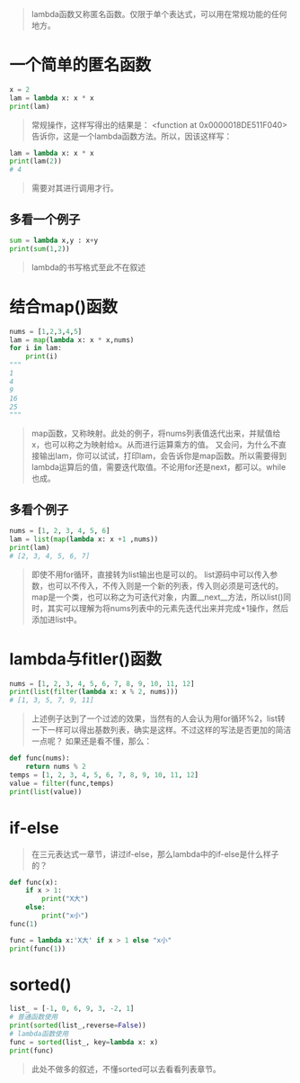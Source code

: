 > lambda函数又称匿名函数。仅限于单个表达式，可以用在常规功能的任何地方。

# 一个简单的匿名函数
```python
x = 2
lam = lambda x: x * x
print(lam)
```
> 常规操作，这样写得出的结果是：
> <function <lambda> at 0x0000018DE511F040>
> 告诉你，这是一个lambda函数方法。所以，因该这样写：

```python
lam = lambda x: x * x
print(lam(2))
# 4
```
> 需要对其进行调用才行。

## 多看一个例子
```python
sum = lambda x,y : x+y
print(sum(1,2))
```
> lambda的书写格式至此不在叙述

# 结合map()函数
```python
nums = [1,2,3,4,5]
lam = map(lambda x: x * x,nums)
for i in lam:
    print(i)
"""
1
4
9
16
25
"""
```
> map函数，又称映射。此处的例子，将nums列表值迭代出来，并赋值给x，也可以称之为映射给x。从而进行运算乘方的值。
> 又会问，为什么不直接输出lam，你可以试试，打印lam，会告诉你是map函数。所以需要得到lambda运算后的值，需要迭代取值。不论用for还是next，都可以。while也成。

## 多看个例子
```python
nums = [1, 2, 3, 4, 5, 6]
lam = list(map(lambda x: x +1 ,nums))
print(lam)
# [2, 3, 4, 5, 6, 7]
```
> 即使不用for循环，直接转为list输出也是可以的。
> list源码中可以传入参数，也可以不传入，不传入则是一个新的列表，传入则必须是可迭代的。
> map是一个类，也可以称之为可迭代对象，内置__next__方法，所以list()同时，其实可以理解为将nums列表中的元素先迭代出来并完成+1操作，然后添加进list中。

# lambda与fitler()函数
```python
nums = [1, 2, 3, 4, 5, 6, 7, 8, 9, 10, 11, 12]
print(list(filter(lambda x: x % 2, nums)))
# [1, 3, 5, 7, 9, 11]
```
> 上述例子达到了一个过滤的效果，当然有的人会认为用for循环%2，list转一下一样可以得出基数列表，确实是这样。不过这样的写法是否更加的简洁一点呢？
> 如果还是看不懂，那么：

```python
def func(nums):
    return nums % 2
temps = [1, 2, 3, 4, 5, 6, 7, 8, 9, 10, 11, 12]
value = filter(func,temps)
print(list(value))
```
# if-else
> 在三元表达式一章节，讲过if-else，那么lambda中的if-else是什么样子的？

```python
def func(x):
    if x > 1:
        print("X大")
    else:
        print("x小")
func(1)
```
```python
func = lambda x:'X大' if x > 1 else "x小"
print(func(1))
```
# sorted()
```python
list_ = [-1, 0, 6, 9, 3, -2, 1]
# 普通函数使用
print(sorted(list_,reverse=False))
# lambda函数使用
func = sorted(list_, key=lambda x: x)
print(func)
```
> 此处不做多的叙述，不懂sorted可以去看看列表章节。

